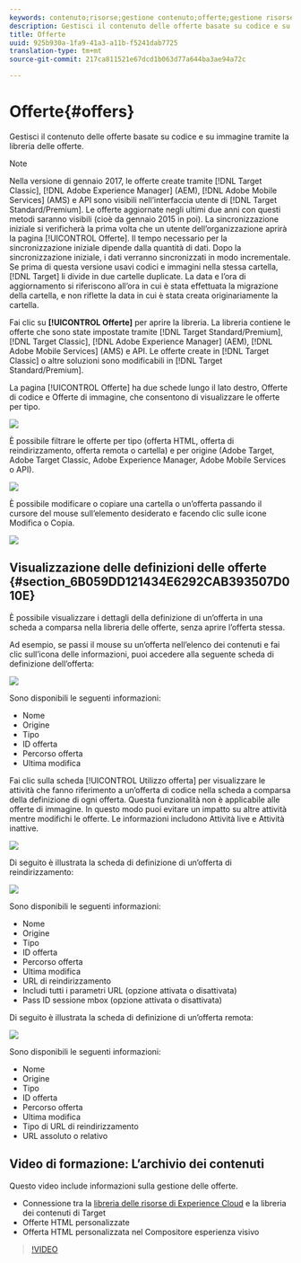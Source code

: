 ```yaml
---
keywords: contenuto;risorse;gestione contenuto;offerte;gestione risorse;inserire modalità selezione;modalità di selezione
description: Gestisci il contenuto delle offerte basate su codice e su immagine tramite la libreria delle offerte.
title: Offerte
uuid: 925b930a-1fa9-41a3-a11b-f5241dab7725
translation-type: tm+mt
source-git-commit: 217ca811521e67dcd1b063d77a644ba3ae94a72c

---
```



# Offerte{#offers}

Gestisci il contenuto delle offerte basate su codice e su immagine tramite la libreria delle offerte.

>[!NOTE]
>
>Nella versione di gennaio 2017, le offerte create tramite [!DNL Target Classic], [!DNL Adobe Experience Manager] (AEM), [!DNL Adobe Mobile Services] (AMS) e API sono visibili nell’interfaccia utente di [!DNL Target Standard/Premium]. Le offerte aggiornate negli ultimi due anni con questi metodi saranno visibili (cioè da gennaio 2015 in poi). La sincronizzazione iniziale si verificherà la prima volta che un utente dell’organizzazione aprirà la pagina [!UICONTROL Offerte]. Il tempo necessario per la sincronizzazione iniziale dipende dalla quantità di dati. Dopo la sincronizzazione iniziale, i dati verranno sincronizzati in modo incrementale. Se prima di questa versione usavi codici e immagini nella stessa cartella, [!DNL Target] li divide in due cartelle duplicate. La data e l’ora di aggiornamento si riferiscono all’ora in cui è stata effettuata la migrazione della cartella, e non riflette la data in cui è stata creata originariamente la cartella.

Fai clic su **[!UICONTROL Offerte]** per aprire la libreria. La libreria contiene le offerte che sono state impostate tramite [!DNL Target Standard/Premium], [!DNL Target Classic], [!DNL Adobe Experience Manager] (AEM), [!DNL Adobe Mobile Services] (AMS) e API. Le offerte create in [!DNL Target Classic] o altre soluzioni sono modificabili in [!DNL Target Standard/Premium].

La pagina [!UICONTROL Offerte] ha due schede lungo il lato destro, Offerte di codice e Offerte di immagine, che consentono di visualizzare le offerte per tipo.

![](assets/offers_page.png)

È possibile filtrare le offerte per tipo (offerta HTML, offerta di reindirizzamento, offerta remota o cartella) e per origine (Adobe Target, Adobe Target Classic, Adobe Experience Manager, Adobe Mobile Services o API).

![](assets/offers_filter.png)

È possibile modificare o copiare una cartella o un’offerta passando il cursore del mouse sull’elemento desiderato e facendo clic sulle icone Modifica o Copia.

![](assets/offer-picker-large.png)

## Visualizzazione delle definizioni delle offerte {#section_6B059DD121434E6292CAB393507D010E}

È possibile visualizzare i dettagli della definizione di un’offerta in una scheda a comparsa nella libreria delle offerte, senza aprire l’offerta stessa.

Ad esempio, se passi il mouse su un’offerta nell’elenco dei contenuti e fai clic sull’icona delle informazioni, puoi accedere alla seguente scheda di definizione dell’offerta:

![](assets/offer-card-html.png)

Sono disponibili le seguenti informazioni:

* Nome
* Origine
* Tipo
* ID offerta
* Percorso offerta
* Ultima modifica

Fai clic sulla scheda [!UICONTROL Utilizzo offerta] per visualizzare le attività che fanno riferimento a un’offerta di codice nella scheda a comparsa della definizione di ogni offerta. Questa funzionalità non è applicabile alle offerte di immagine. In questo modo puoi evitare un impatto su altre attività mentre modifichi le offerte. Le informazioni includono Attività live e Attività inattive.

![](assets/offer-card-usage.png)

Di seguito è illustrata la scheda di definizione di un’offerta di reindirizzamento:

![](assets/offer-card-redirect.png)

Sono disponibili le seguenti informazioni:

* Nome
* Origine
* Tipo
* ID offerta
* Percorso offerta
* Ultima modifica
* URL di reindirizzamento
* Includi tutti i parametri URL (opzione attivata o disattivata)
* Pass ID sessione mbox (opzione attivata o disattivata)

Di seguito è illustrata la scheda di definizione di un’offerta remota:

![](assets/offer-card-remote.png)

Sono disponibili le seguenti informazioni:

* Nome
* Origine
* Tipo
* ID offerta
* Percorso offerta
* Ultima modifica
* Tipo di URL di reindirizzamento
* URL assoluto o relativo

## Video di formazione: L’archivio dei contenuti

Questo video include informazioni sulla gestione delle offerte.

* Connessione tra la [libreria delle risorse di Experience Cloud](https://docs.adobe.com/content/help/en/core-services/interface/assets/creative-cloud.html) e la libreria dei contenuti di Target
* Offerte HTML personalizzate
* Offerta HTML personalizzata nel Compositore esperienza visivo

>[!VIDEO](https://video.tv.adobe.com/v/17387?captions=ita)